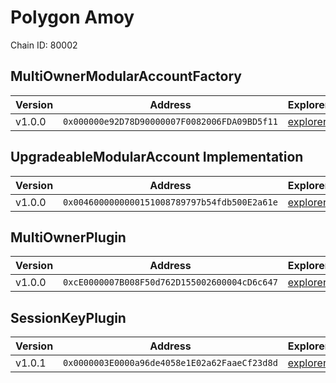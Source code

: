 # Polygon Amoy

Chain ID: 80002

## MultiOwnerModularAccountFactory

| Version | Address                                      | Explorer                                                                                   | Salt                         | Run                                                           |
| ------- | -------------------------------------------- | ------------------------------------------------------------------------------------------ | ---------------------------- | ------------------------------------------------------------- |
| v1.0.0  | `0x000000e92D78D90000007F0082006FDA09BD5f11` | [explorer](https://www.oklink.com/amoy/address/0x000000e92D78D90000007F0082006FDA09BD5f11) | `0x5db157a188f31855e74efff3` | [run](../../broadcast/Deploy.s.sol/80002/run-1709257508.json) |

## UpgradeableModularAccount Implementation

| Version | Address                                      | Explorer                                                                                   | Salt                         | Run                                                           |
| ------- | -------------------------------------------- | ------------------------------------------------------------------------------------------ | ---------------------------- | ------------------------------------------------------------- |
| v1.0.0  | `0x0046000000000151008789797b54fdb500E2a61e` | [explorer](https://www.oklink.com/amoy/address/0x0046000000000151008789797b54fdb500E2a61e) | `0x3249843e32cfdd3724630092` | [run](../../broadcast/Deploy.s.sol/80002/run-1709257508.json) |

## MultiOwnerPlugin

| Version | Address                                      | Explorer                                                                                   | Salt                         | Run                                                           |
| ------- | -------------------------------------------- | ------------------------------------------------------------------------------------------ | ---------------------------- | ------------------------------------------------------------- |
| v1.0.0  | `0xcE0000007B008F50d762D155002600004cD6c647` | [explorer](https://www.oklink.com/amoy/address/0xcE0000007B008F50d762D155002600004cD6c647) | `0x9292f6fd68967e13eda2502d` | [run](../../broadcast/Deploy.s.sol/80002/run-1709257508.json) |

## SessionKeyPlugin

| Version | Address                                      | Explorer                                                                                   | Salt                                                                 | Run                                                           |
| ------- | -------------------------------------------- | ------------------------------------------------------------------------------------------ | -------------------------------------------------------------------- | ------------------------------------------------------------- |
| v1.0.1  | `0x0000003E0000a96de4058e1E02a62FaaeCf23d8d` | [explorer](https://www.oklink.com/amoy/address/0x0000003E0000a96de4058e1E02a62FaaeCf23d8d) | `0x4e59b44847b379578588920ca78fbf26c0b4956c1689983b8c7f38000288670c` | [run](../../broadcast/Deploy.s.sol/80002/run-1709257508.json) |
